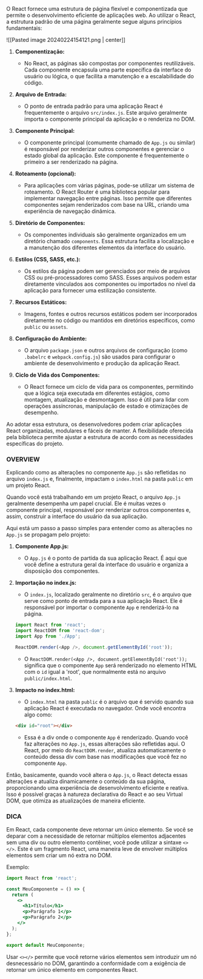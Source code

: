 O React fornece uma estrutura de página flexível e componentizada que permite o desenvolvimento eficiente de aplicações web. Ao utilizar o React, a estrutura padrão de uma página geralmente segue alguns princípios fundamentais:

![[Pasted image 20240224154121.png | center]]

1. **Componentização:**
   - No React, as páginas são compostas por componentes reutilizáveis. Cada componente encapsula uma parte específica da interface do usuário ou lógica, o que facilita a manutenção e a escalabilidade do código.

2. **Arquivo de Entrada:**
   - O ponto de entrada padrão para uma aplicação React é frequentemente o arquivo `src/index.js`. Este arquivo geralmente importa o componente principal da aplicação e o renderiza no DOM.

3. **Componente Principal:**
   - O componente principal (comumente chamado de `App.js` ou similar) é responsável por renderizar outros componentes e gerenciar o estado global da aplicação. Este componente é frequentemente o primeiro a ser renderizado na página.

4. **Roteamento (opcional):**
   - Para aplicações com várias páginas, pode-se utilizar um sistema de roteamento. O React Router é uma biblioteca popular para implementar navegação entre páginas. Isso permite que diferentes componentes sejam renderizados com base na URL, criando uma experiência de navegação dinâmica.

5. **Diretório de Componentes:**
   - Os componentes individuais são geralmente organizados em um diretório chamado `components`. Essa estrutura facilita a localização e a manutenção dos diferentes elementos da interface do usuário.

6. **Estilos (CSS, SASS, etc.):**
   - Os estilos da página podem ser gerenciados por meio de arquivos CSS ou pré-processadores como SASS. Esses arquivos podem estar diretamente vinculados aos componentes ou importados no nível da aplicação para fornecer uma estilização consistente.

7. **Recursos Estáticos:**
   - Imagens, fontes e outros recursos estáticos podem ser incorporados diretamente no código ou mantidos em diretórios específicos, como `public` ou `assets`.

8. **Configuração do Ambiente:**
   - O arquivo `package.json` e outros arquivos de configuração (como `.babelrc` e `webpack.config.js`) são usados para configurar o ambiente de desenvolvimento e produção da aplicação React.

9. **Ciclo de Vida dos Componentes:**
   - O React fornece um ciclo de vida para os componentes, permitindo que a lógica seja executada em diferentes estágios, como montagem, atualização e desmontagem. Isso é útil para lidar com operações assíncronas, manipulação de estado e otimizações de desempenho.

Ao adotar essa estrutura, os desenvolvedores podem criar aplicações React organizadas, modulares e fáceis de manter. A flexibilidade oferecida pela biblioteca permite ajustar a estrutura de acordo com as necessidades específicas do projeto.

### OVERVIEW
Explicando como as alterações no componente `App.js` são refletidas no arquivo `index.js` e, finalmente, impactam o `index.html` na pasta `public` em um projeto React.

Quando você está trabalhando em um projeto React, o arquivo `App.js` geralmente desempenha um papel crucial. Ele é muitas vezes o componente principal, responsável por renderizar outros componentes e, assim, construir a interface do usuário da sua aplicação.

Aqui está um passo a passo simples para entender como as alterações no `App.js` se propagam pelo projeto:

1. **Componente App.js:**
   - O `App.js` é o ponto de partida da sua aplicação React. É aqui que você define a estrutura geral da interface do usuário e organiza a disposição dos componentes.

2. **Importação no index.js:**
   - O `index.js`, localizado geralmente no diretório `src`, é o arquivo que serve como ponto de entrada para a sua aplicação React. Ele é responsável por importar o componente `App` e renderizá-lo na página.

    ```javascript
    import React from 'react';
    import ReactDOM from 'react-dom';
    import App from './App';

    ReactDOM.render(<App />, document.getElementById('root'));
    ```

   - O `ReactDOM.render(<App />, document.getElementById('root'));` significa que o componente `App` será renderizado no elemento HTML com o `id` igual a 'root', que normalmente está no arquivo `public/index.html`.

3. **Impacto no index.html:**
   - O `index.html` na pasta `public` é o arquivo que é servido quando sua aplicação React é executada no navegador. Onde você encontra algo como:

    ```html
    <div id="root"></div>
    ```

   - Essa é a div onde o componente `App` é renderizado. Quando você faz alterações no `App.js`, essas alterações são refletidas aqui. O React, por meio do `ReactDOM.render`, atualiza automaticamente o conteúdo dessa div com base nas modificações que você fez no componente `App`.

Então, basicamente, quando você altera o `App.js`, o React detecta essas alterações e atualiza dinamicamente o conteúdo da sua página, proporcionando uma experiência de desenvolvimento eficiente e reativa. Isso é possível graças à natureza declarativa do React e ao seu Virtual DOM, que otimiza as atualizações de maneira eficiente.

### DICA
Em React, cada componente deve retornar um único elemento. Se você se deparar com a necessidade de retornar múltiplos elementos adjacentes sem uma div ou outro elemento contêiner, você pode utilizar a sintaxe `<></>`. Este é um fragmento React, uma maneira leve de envolver múltiplos elementos sem criar um nó extra no DOM.

Exemplo:
```jsx
import React from 'react';

const MeuComponente = () => {
  return (
    <>
      <h1>Título</h1>
      <p>Parágrafo 1</p>
      <p>Parágrafo 2</p>
    </>
  );
};

export default MeuComponente;
```

Usar `<></>` permite que você retorne vários elementos sem introduzir um nó desnecessário no DOM, garantindo a conformidade com a exigência de retornar um único elemento em componentes React.